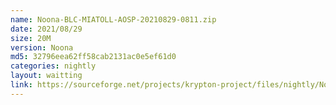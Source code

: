 ```yaml
---
name: Noona-BLC-MIATOLL-AOSP-20210829-0811.zip
date: 2021/08/29
size: 20M
version: Noona
md5: 32796eea62ff58cab2131ac0e5ef61d0
categories: nightly
layout: waitting
link: https://sourceforge.net/projects/krypton-project/files/nightly/Noona-BLC-MIATOLL-AOSP-20210829-0811.zip
---
```

